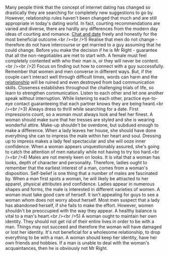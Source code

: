 Many people think that the concept of internet dating has changed so
drastically they are searching for completely new suggestions to go by.
However, relationship rules haven't been changed that much and are still
appropriate in today's dating world. In fact, courting recommendations
are varied and diverse, there are hardly any differences from the modern
day ideas of courting and romance. [Chat and
date](http://hiddensecretevents.net/single-chat-tips-men) freely and
honestly for the most beneficial outcome.\<br /\>\<br /\>1) Realise that
men do not change - therefore do not have intercourse or get married to
a guy assuming that he could change. Before you make the decision if he
is Mr Right - guarantee that all the non-negotiables are met to start
with. A female must feel completely contented with who their man is, or
they will never be content.\<br /\>\<br /\>2) Focus on finding out how
to connect with a guy successfully. Remember that women and men converse
in different ways. But, if the couple can't interact well through
difficult times, words can harm and the
[relationship](http://www.match.com) will be ruined and even destroyed
from bad communication skills. Closeness establishes throughout the
challenging trials of life, so learn to strengthen communication. Listen
to each other and let one another speak without interruption. While
listening to each other, practice eye-to-eye contact guaranteeing that
each partner knows they are being heard.\<br /\>\<br /\>3) Always dress
to thrill while searching for a date. First impressions count, so a
woman must always look and feel her finest. A woman should make sure
that her tresses are styled and she is wearing wonderful attire. Make-up
shouldn't be overdone, but subdued enough to make a difference. When a
lady leaves her house, she should have done everything she can to
impress the male within her heart and soul. Dressing up to impress makes
a lady feel spectacular and she will ooze inner confidence. When a woman
appears unquestionably assured, she's going to catch the attention of
men naturally while not having to try too hard.\<br /\>\<br /\>4) Males
are not merely keen on looks. It is vital that a woman has looks, depth
of character and personality. Therefore, ladies ought to remember that
the earliest interest of a man, comes from a woman's disposition.
Self-belief is one thing that a number of males are fascinated by. When
a man first spots a woman, he will likely be attracted to her apparel,
physical attributes and confidence. Ladies appear in numerous shapes and
forms, the male is interested in different varieties of women. A woman
must take good care of herself. It isn't appealing for guys to see a
woman whom does not worry about herself. Most men suspect that a lady
has abandoned herself, if she fails to make the effort. However, women
shouldn't be preoccupied with the way they appear. A healthy balance is
vital to a man's heart.\<br /\>\<br /\>5) A woman ought to maintain her
own identity. They should not get rid of their entire lives in order to
be with a man. Things may not succeed and therefore the woman will have
damaged or lost her identity. It's not beneficial for a wholesome
relationship, to drop everything to be with a man. A woman should keep
her identity, have her own friends and hobbies. If a man is unable to
deal with the woman's acquaintances, then he is obviously not Mr Right.
